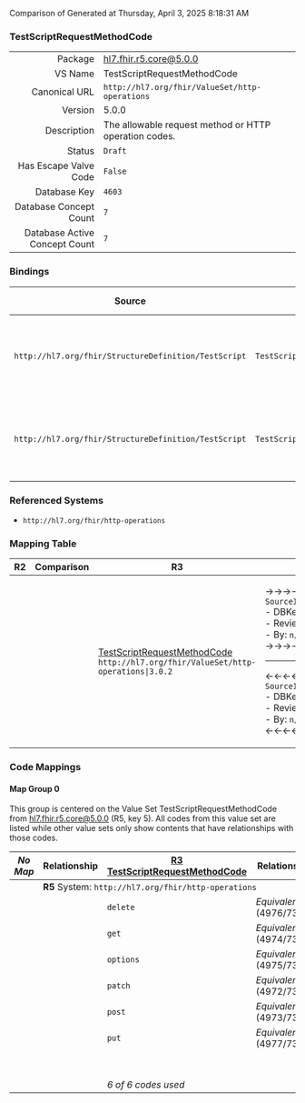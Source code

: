 Comparison of 
Generated at Thursday, April 3, 2025 8:18:31 AM

### TestScriptRequestMethodCode

|      |     |
| ---: | --- |
| Package | hl7.fhir.r5.core@5.0.0 |
| VS Name | TestScriptRequestMethodCode |
| Canonical URL | `http://hl7.org/fhir/ValueSet/http-operations` |
| Version | 5.0.0 |
| Description | The allowable request method or HTTP operation codes. |
| Status | `Draft` |
| Has Escape Valve Code | `False` |
| Database Key | `4603` |
| Database Concept Count | `7` |
| Database Active Concept Count | `7` |
### Bindings

| Source | Element | Binding | Strength | Element Short |
| ------ | ------- | ------- | -------- | ------------- |
| `http://hl7.org/fhir/StructureDefinition/TestScript` | `TestScript.setup.action.operation.method` | `http://hl7.org/fhir/ValueSet/http-operations\|5.0.0` | `Required` | delete \| get \| options \| patch \| post \| put \| head |
| `http://hl7.org/fhir/StructureDefinition/TestScript` | `TestScript.setup.action.assert.requestMethod` | `http://hl7.org/fhir/ValueSet/http-operations\|5.0.0` | `Required` | delete \| get \| options \| patch \| post \| put \| head |

### Referenced Systems

* `http://hl7.org/fhir/http-operations`
### Mapping Table

| R2 | Comparison | R3 | Comparison | R4 | Comparison | R4B | Comparison | R5
| --- | --- | --- | --- | --- | --- | --- | --- | ---
| | | [TestScriptRequestMethodCode](/docs/R3/ValueSets/TestScriptRequestMethodCode.md)<br/> `http://hl7.org/fhir/ValueSet/http-operations\|3.0.2` | →→→→→→→<br/>`SourceIsNarrowerThanTarget`<br/>- DBKey: `535`<br/>- Reviewed: `n/a`<br/>- By: `n/a`<br/>→→→→→→→<hr/>←←←←←←←<br/>`SourceIsBroaderThanTarget`<br/>- DBKey: `757`<br/>- Reviewed: `n/a`<br/>- By: `n/a`<br/>←←←←←←←| [TestScriptRequestMethodCode](/docs/R4/ValueSets/TestScriptRequestMethodCode.md)<br/> `http://hl7.org/fhir/ValueSet/http-operations\|4.0.1` | →→→→→→→<br/>`Equivalent`<br/>- DBKey: `1535`<br/>- Reviewed: `n/a`<br/>- By: `n/a`<br/>→→→→→→→<hr/>←←←←←←←<br/>`Equivalent`<br/>- DBKey: `1536`<br/>- Reviewed: `n/a`<br/>- By: `n/a`<br/>←←←←←←←| [TestScriptRequestMethodCode](/docs/R4B/ValueSets/TestScriptRequestMethodCode.md)<br/> `http://hl7.org/fhir/ValueSet/http-operations\|4.3.0` | →→→→→→→<br/>`Equivalent`<br/>- DBKey: `1018`<br/>- Reviewed: `n/a`<br/>- By: `n/a`<br/>→→→→→→→<hr/>←←←←←←←<br/>`Equivalent`<br/>- DBKey: `1279`<br/>- Reviewed: `n/a`<br/>- By: `n/a`<br/>←←←←←←←| [TestScriptRequestMethodCode](/docs/R5/ValueSets/TestScriptRequestMethodCode.md)<br/> `http://hl7.org/fhir/ValueSet/http-operations\|5.0.0` 

### Code Mappings


#### Map Group 0

This group is centered on the Value Set TestScriptRequestMethodCode from hl7.fhir.r5.core@5.0.0 (R5, key 5).
All codes from this value set are listed while other value sets only show contents that have relationships with those codes.

| *No Map* | Relationship | [R3 TestScriptRequestMethodCode](/docs/R3/ValueSets/TestScriptRequestMethodCode.md)| Relationship | [R4 TestScriptRequestMethodCode](/docs/R4/ValueSets/TestScriptRequestMethodCode.md)| Relationship | [R4B TestScriptRequestMethodCode](/docs/R4B/ValueSets/TestScriptRequestMethodCode.md)| Relationship | R5 TestScriptRequestMethodCode
| --- | --- | --- | --- | --- | --- | --- | --- | ---
| <td colspan="8">**R5** System: `http://hl7.org/fhir/http-operations`
| | | `delete`| _Equivalent_ <br/>(4976/7316)| `delete`| _Equivalent_ <br/>(16164/16165)| `delete`| _Equivalent_ <br/>(9561/11901)| **`delete`**
| | | `get`| _Equivalent_ <br/>(4974/7317)| `get`| _Equivalent_ <br/>(16166/16167)| `get`| _Equivalent_ <br/>(9559/11899)| **`get`**
| | | `options`| _Equivalent_ <br/>(4975/7319)| `options`| _Equivalent_ <br/>(16168/16169)| `options`| _Equivalent_ <br/>(9560/11900)| **`options`**
| | | `patch`| _Equivalent_ <br/>(4972/7320)| `patch`| _Equivalent_ <br/>(16170/16171)| `patch`| _Equivalent_ <br/>(9556/11896)| **`patch`**
| | | `post`| _Equivalent_ <br/>(4973/7321)| `post`| _Equivalent_ <br/>(16172/16173)| `post`| _Equivalent_ <br/>(9558/11898)| **`post`**
| | | `put`| _Equivalent_ <br/>(4977/7322)| `put`| _Equivalent_ <br/>(16174/16175)| `put`| _Equivalent_ <br/>(9562/11902)| **`put`**
| | | | | `head`| _Equivalent_ <br/>(16176/16177)| `head`| _Equivalent_ <br/>(9557/11897)| **`head`**
| | | *6 of 6 codes used* | | *7 of 7 codes used* | | *7 of 7 codes used* | | *7 of 7 codes used* 

